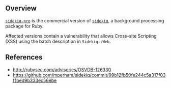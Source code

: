 ## Overview
[`sidekiq-pro`](http://sidekiq.org/products/pro) is the commercial version of [`sidekiq`](https://rubygems.org/gems/sidekiq), a background processing package for Ruby.

Affected versions contain a vulnerability that allows Cross-site Scripting (XSS) using the batch description in `Sidekiq::Web`.

## References
- http://rubysec.com/advisories/OSVDB-126330
- https://github.com/mperham/sidekiq/commit/99b12fb50fe244c5a317f03f1bed9b333ec56ebe
